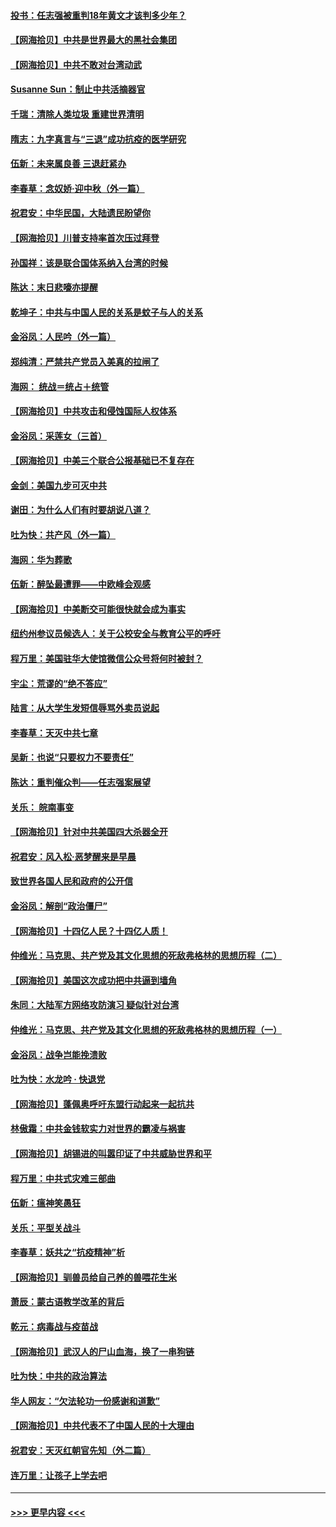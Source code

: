 #### [投书：任志强被重判18年黄文才该判多少年？](../pages/nsc993/n12423672.md?t=09231451) 
#### [【网海拾贝】中共是世界最大的黑社会集团](../pages/nsc993/n12423543.md?t=09231451) 
#### [【网海拾贝】中共不敢对台湾动武](../pages/nsc993/n12421418.md?t=09231451) 
#### [Susanne Sun：制止中共活摘器官](../pages/nsc993/n12419654.md?t=09231451) 
#### [千瑞：清除人类垃圾 重建世界清明](../pages/nsc993/n12419414.md?t=09231451) 
#### [隋志：九字真言与“三退”成功抗疫的医学研究](../pages/nsc993/n12419248.md?t=09231451) 
#### [伍新：未来属良善 三退赶紧办](../pages/nsc993/n12418496.md?t=09231451) 
#### [李春草：念奴娇·迎中秋（外一篇）](../pages/nsc993/n12418465.md?t=09231451) 
#### [祝君安：中华民国，大陆遗民盼望你](../pages/nsc993/n12418089.md?t=09231451) 
#### [【网海拾贝】川普支持率首次压过拜登](../pages/nsc993/n12418050.md?t=09231451) 
#### [孙国祥：该是联合国体系纳入台湾的时候](../pages/nsc993/n12417369.md?t=09231451) 
#### [陈达：末日悲嚎亦提醒](../pages/nsc993/n12416736.md?t=09231451) 
#### [乾坤子：中共与中国人民的关系是蚊子与人的关系](../pages/nsc993/n12416632.md?t=09231451) 
#### [金浴凤：人民吟（外一篇）](../pages/nsc993/n12416567.md?t=09231451) 
#### [郑纯清：严禁共产党员入美真的拉闸了](../pages/nsc993/n12416550.md?t=09231451) 
#### [海网： 统战＝统占＋统管](../pages/nsc993/n12416404.md?t=09231451) 
#### [【网海拾贝】中共攻击和侵蚀国际人权体系](../pages/nsc993/n12416250.md?t=09231451) 
#### [金浴凤：采莲女（三首）](../pages/nsc993/n12415517.md?t=09231451) 
#### [【网海拾贝】中美三个联合公报基础已不复存在](../pages/nsc993/n12415054.md?t=09231451) 
#### [金剑：美国九步可灭中共](../pages/nsc993/n12413183.md?t=09231451) 
#### [谢田：为什么人们有时要胡说八道？](../pages/nsc993/n12411861.md?t=09231451) 
#### [吐为快：共产风（外一篇）](../pages/nsc993/n12411761.md?t=09231451) 
#### [海网：华为葬歌](../pages/nsc993/n12410381.md?t=09231451) 
#### [伍新：醉坠最遭罪——中欧峰会观感](../pages/nsc993/n12410364.md?t=09231451) 
#### [【网海拾贝】中美断交可能很快就会成为事实](../pages/nsc993/n12409495.md?t=09231451) 
#### [纽约州参议员候选人：关于公校安全与教育公平的呼吁](../pages/nsc993/n12409228.md?t=09231451) 
#### [程万里：美国驻华大使馆微信公众号将何时被封？](../pages/nsc993/n12407397.md?t=09231451) 
#### [宇尘：荒谬的“绝不答应”](../pages/nsc993/n12407360.md?t=09231451) 
#### [陆言：从大学生发短信辱骂外卖员说起](../pages/nsc993/n12407285.md?t=09231451) 
#### [李春草：天灭中共七章](../pages/nsc993/n12406988.md?t=09231451) 
#### [吴新：也说“只要权力不要责任”](../pages/nsc993/n12406966.md?t=09231451) 
#### [陈达：重判催众判——任志强案展望](../pages/nsc993/n12404540.md?t=09231451) 
#### [关乐： 皖南事变](../pages/nsc993/n12404288.md?t=09231451) 
#### [【网海拾贝】针对中共美国四大杀器全开](../pages/nsc993/n12404172.md?t=09231451) 
#### [祝君安：风入松‧恶梦醒来是早晨](../pages/nsc993/n12401953.md?t=09231451) 
#### [致世界各国人民和政府的公开信](../pages/nsc993/n12401824.md?t=09231451) 
#### [金浴凤：解剖“政治僵尸”](../pages/nsc993/n12401808.md?t=09231451) 
#### [【网海拾贝】十四亿人民？十四亿人质！](../pages/nsc993/n12401708.md?t=09231451) 
#### [仲维光：马克思、共产党及其文化思想的死敌弗格林的思想历程（二）](../pages/nsc993/n12399107.md?t=09231451) 
#### [【网海拾贝】美国这次成功把中共逼到墙角](../pages/nsc993/n12400173.md?t=09231451) 
#### [朱同：大陆军方网络攻防演习 疑似针对台湾](../pages/nsc993/n12399868.md?t=09231451) 
#### [仲维光：马克思、共产党及其文化思想的死敌弗格林的思想历程（一）](../pages/nsc993/n12398341.md?t=09231451) 
#### [金浴凤：战争岂能挽溃败](../pages/nsc993/n12398855.md?t=09231451) 
#### [吐为快：水龙吟 · 快退党](../pages/nsc993/n12398849.md?t=09231451) 
#### [【网海拾贝】蓬佩奥呼吁东盟行动起来一起抗共](../pages/nsc993/n12398291.md?t=09231451) 
#### [林傲霜：中共金钱软实力对世界的霸凌与祸害](../pages/nsc993/n12397515.md?t=09231451) 
#### [【网海拾贝】胡锡进的叫嚣印证了中共威胁世界和平](../pages/nsc993/n12397455.md?t=09231451) 
#### [程万里：中共式灾难三部曲](../pages/nsc993/n12397106.md?t=09231451) 
#### [伍新：瘟神笑愚狂](../pages/nsc993/n12397052.md?t=09231451) 
#### [关乐：平型关战斗](../pages/nsc993/n12395387.md?t=09231451) 
#### [李春草：妖共之“抗疫精神”析](../pages/nsc993/n12395240.md?t=09231451) 
#### [【网海拾贝】驯兽员给自己养的兽喂花生米](../pages/nsc993/n12393919.md?t=09231451) 
#### [萧辰：蒙古语教学改革的背后](../pages/nsc993/n12393677.md?t=09231451) 
#### [乾元：病毒战与疫苗战](../pages/nsc993/n12393107.md?t=09231451) 
#### [【网海拾贝】武汉人的尸山血海，换了一串狗链](../pages/nsc993/n12393043.md?t=09231451) 
#### [吐为快：中共的政治算法](../pages/nsc993/n12390506.md?t=09231451) 
#### [华人网友：“欠法轮功一份感谢和道歉”](../pages/nsc993/n12390098.md?t=09231451) 
#### [【网海拾贝】中共代表不了中国人民的十大理由](../pages/nsc993/n12388155.md?t=09231451) 
#### [祝君安：天灭红朝官先知（外二篇）](../pages/nsc993/n12387957.md?t=09231451) 
#### [连万里：让孩子上学去吧](../pages/nsc993/n12385309.md?t=09231451) 

----
#### [ >>> 更早内容 <<< ](../indexes/nsc993-earlier.md)
